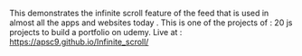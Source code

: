 This demonstrates the infinite scroll feature of the feed that is used in almost all the apps and websites today . This is one  of the projects of : 20 js projects to build a portfolio on udemy.
Live at : https://apsc9.github.io/Infinite_scroll/
